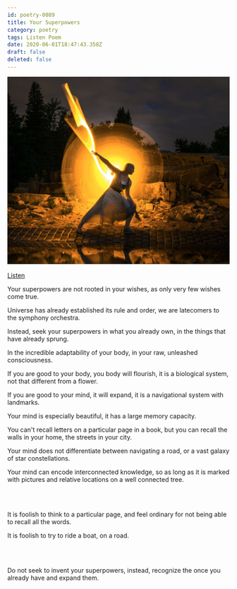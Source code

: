 ```yaml
---
id: poetry-0089
title: Your Superpowers
category: poetry
tags: Listen Poem
date: 2020-06-01T18:47:43.358Z
draft: false
deleted: false
---
```


![Illustration](image/poetry-0089-illustration.jpg)

[Listen](audio/poetry-0089.mp3)

Your superpowers are not rooted in your wishes,
as only very few wishes come true.

Universe has already established its rule and order,
we are latecomers to the symphony orchestra.

Instead, seek your superpowers in what you already own,
in the things that have already sprung.


In the incredible adaptability of your body,
in your raw, unleashed consciousness.

If you are good to your body, you body will flourish,
it is a biological system, not that different from a flower.

If you are good to your mind, it will expand,
it is a navigational system with landmarks.

Your mind is especially beautiful,
it has a large memory capacity.

You can't recall letters on a particular page in a book,
but you can recall the walls in your home, the streets in your city.

Your mind does not differentiate between navigating a road,
or a vast galaxy of star constellations.

Your mind can encode interconnected knowledge,
so as long as it is marked with pictures and relative locations on a well connected tree.

<br><br>

It is foolish to think to a particular page,
and feel ordinary for not being able to recall all the words.

It is foolish to try to ride a boat,
on a road.

<br><br>

Do not seek to invent your superpowers,
instead, recognize the once you already have and expand them.
